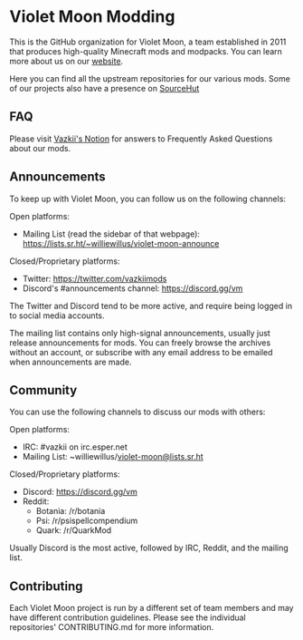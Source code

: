 # Violet Moon Modding

This is the GitHub organization for Violet Moon, a team established in 2011 that produces high-quality Minecraft
mods and modpacks. You can learn more about us on our [website](https://violetmoon.org/).

Here you can find all the upstream repositories for our various mods. Some of our projects also have a presence on [SourceHut](https://sr.ht/~williewillus/violet-moon/)

## FAQ
Please visit [Vazkii's Notion](https://vazkii.notion.site/Violet-Moon-FAQ-ddd80d35a63d4d268396dc09f8f9236e) for answers to Frequently Asked Questions about our mods.

## Announcements
To keep up with Violet Moon, you can follow us on the following channels:

Open platforms:
* Mailing List (read the sidebar of that webpage): https://lists.sr.ht/~williewillus/violet-moon-announce

Closed/Proprietary platforms:
* Twitter: https://twitter.com/vazkiimods
* Discord's #announcements channel: https://discord.gg/vm

The Twitter and Discord tend to be more active, and require being logged in to social media accounts.

The mailing list contains only high-signal announcements, usually just release announcements for mods. You can freely browse the archives without an account, or subscribe with any email address to be emailed when announcements are made.

## Community
You can use the following channels to discuss our mods with others:

Open platforms:
* IRC: #vazkii on irc.esper.net
* Mailing List: ~williewillus/violet-moon@lists.sr.ht

Closed/Proprietary platforms:
* Discord: https://discord.gg/vm
* Reddit:
  * Botania: /r/botania
  * Psi: /r/psispellcompendium
  * Quark: /r/QuarkMod

Usually Discord is the most active, followed by IRC, Reddit, and the mailing list.

## Contributing
Each Violet Moon project is run by a different set of team members and may have different contribution guidelines. Please see the individual repositories' CONTRIBUTING.md for more information.
